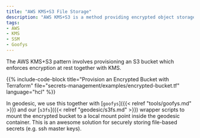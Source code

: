 ```yaml
---
title: "AWS KMS+S3 File Storage"
description: "AWS KMS+S3 is a method providing encrypted object storage."
tags:
- AWS
- KMS
- SSM
- Goofys
---
```


The AWS KMS+S3 pattern involves provisioning an S3 bucket which enforces encryption at rest together with KMS.

{{% include-code-block title="Provision an Encrypted Bucket with Terraform" file="secrets-management/examples/encrypted-bucket.tf" language="hcl" %}}

In geodesic, we use this together with [`goofys`]({{< relref "tools/goofys.md" >}}) and our [`s3fs`]({{< relref "geodesic/s3fs.md" >}}) wrapper scripts to mount the encrypted bucket to a local mount point inside the geodesic container. This is an awesome solution for securely storing file-based secrets (e.g. ssh master keys).
